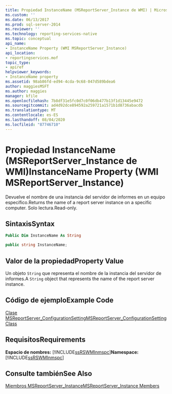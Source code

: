 ```yaml
---
title: Propiedad InstanceName (MSReportServer_Instance de WMI) | Microsoft Docs
ms.custom: ''
ms.date: 06/13/2017
ms.prod: sql-server-2014
ms.reviewer: ''
ms.technology: reporting-services-native
ms.topic: conceptual
api_name:
- InstanceName Property (WMI MSReportServer_Instance)
api_location:
- reportingservices.mof
topic_type:
- apiref
helpviewer_keywords:
- InstanceName property
ms.assetid: 98ab86fd-ed94-4cda-9c68-047d589bdea6
author: maggiesMSFT
ms.author: maggies
manager: kfile
ms.openlocfilehash: 7b8df31e5fc0d7c0f06db477b13f1d13445e9472
ms.sourcegitcommit: ad4d92dce894592a259721a1571b1d8736abacdb
ms.translationtype: MT
ms.contentlocale: es-ES
ms.lasthandoff: 08/04/2020
ms.locfileid: "87746710"
---
```

# <a name="instancename-property-wmi-msreportserver_instance"></a><span data-ttu-id="e5cb5-102">Propiedad InstanceName (MSReportServer_Instance de WMI)</span><span class="sxs-lookup"><span data-stu-id="e5cb5-102">InstanceName Property (WMI MSReportServer_Instance)</span></span>
  <span data-ttu-id="e5cb5-103">Devuelve el nombre de una instancia del servidor de informes en un equipo específico.</span><span class="sxs-lookup"><span data-stu-id="e5cb5-103">Returns the name of a report server instance on a specific computer.</span></span> <span data-ttu-id="e5cb5-104">Solo lectura.</span><span class="sxs-lookup"><span data-stu-id="e5cb5-104">Read-only.</span></span>  
  
## <a name="syntax"></a><span data-ttu-id="e5cb5-105">Sintaxis</span><span class="sxs-lookup"><span data-stu-id="e5cb5-105">Syntax</span></span>  
  
```vb  
Public Dim InstanceName As String  
```  
  
```csharp  
public string InstanceName;  
```  
  
## <a name="property-value"></a><span data-ttu-id="e5cb5-106">Valor de la propiedad</span><span class="sxs-lookup"><span data-stu-id="e5cb5-106">Property Value</span></span>  
 <span data-ttu-id="e5cb5-107">Un objeto `String` que representa el nombre de la instancia del servidor de informes.</span><span class="sxs-lookup"><span data-stu-id="e5cb5-107">A `String` object that represents the name of the report server instance.</span></span>  
  
## <a name="example-code"></a><span data-ttu-id="e5cb5-108">Código de ejemplo</span><span class="sxs-lookup"><span data-stu-id="e5cb5-108">Example Code</span></span>  
 [<span data-ttu-id="e5cb5-109">Clase MSReportServer_ConfigurationSetting</span><span class="sxs-lookup"><span data-stu-id="e5cb5-109">MSReportServer_ConfigurationSetting Class</span></span>](msreportserver-configurationsetting-class.md)  
  
## <a name="requirements"></a><span data-ttu-id="e5cb5-110">Requisitos</span><span class="sxs-lookup"><span data-stu-id="e5cb5-110">Requirements</span></span>  
 <span data-ttu-id="e5cb5-111">**Espacio de nombres:** [!INCLUDE[ssRSWMInmspc](../../includes/ssrswminmspc-md.md)]</span><span class="sxs-lookup"><span data-stu-id="e5cb5-111">**Namespace:** [!INCLUDE[ssRSWMInmspc](../../includes/ssrswminmspc-md.md)]</span></span>  
  
## <a name="see-also"></a><span data-ttu-id="e5cb5-112">Consulte también</span><span class="sxs-lookup"><span data-stu-id="e5cb5-112">See Also</span></span>  
 [<span data-ttu-id="e5cb5-113">Miembros MSReportServer_Instance</span><span class="sxs-lookup"><span data-stu-id="e5cb5-113">MSReportServer_Instance Members</span></span>](msreportserver-instance-members.md)  
  
  
